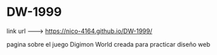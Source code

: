 # DW-1999

link url ---> https://nico-4164.github.io/DW-1999/

pagina sobre el juego Digimon World creada para practicar diseño web
